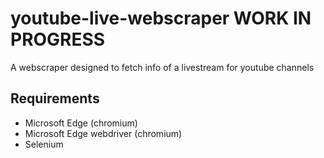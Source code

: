 # youtube-live-webscraper WORK IN PROGRESS
A webscraper designed to fetch info of a livestream for youtube channels


## Requirements
- Microsoft Edge (chromium)
- Microsoft Edge webdriver (chromium)
- Selenium
